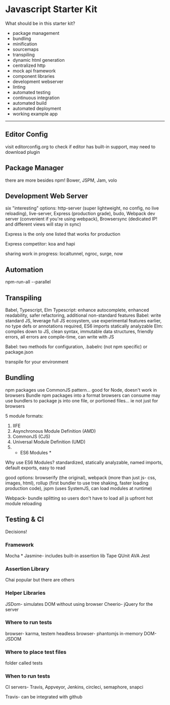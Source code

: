 # Javascript Starter Kit

What should be in this starter kit?
* package management
* bundling
* minification
* sourcemaps
* transpiling
* dynamic html generation
* centralized http
* mock api framework
* component libraries
* development webserver
* linting
* automated testing
* continuous integration
* automated build
* automated deployment
* working example app

*********************************

## Editor Config
visit editorconfig.org to check if editor has built-in support, may need to download plugin

## Package Manager
there are more besides npm! Bower, JSPM, Jam, volo

## Development Web Server
six "interesting" options: http-server (super lightweight, no config, no live reloading), live-server, Express (production grade), budo, Webpack dev server (convenient if you're using webpack), Browsersync (dedicated IP! and different views will stay in sync)

Express is the only one listed that works for production

Express competitor: koa and hapi

sharing work in progress: localtunnel, ngroc, surge, now

## Automation
npm-run-all --parallel

## Transpiling
Babel, Typescript, Elm
Typescript: enhance autocomplete, enhanced readability, safer refactoring, additional non-standard features
Babel: write standard JS, leverage full JS ecosystem, use experimental features earlier, no type defs or annotations required, ES6 imports statically analyzable
Elm: compiles down to JS, clean syntax, immutable data structures, friendly errors, all errors are compile-time, can write with JS

Babel: two methods for configuration, .babelrc (not npm specific) or package.json

transpile for your environment

## Bundling
npm packages use CommonJS pattern... good for Node, doesn't work in browsers
Bundle npm packages into a format browsers can consume
may use bundlers to package js into one file, or portioned files... ie not just for browsers

5 module formats: 
1) IIFE 
2) Asynchronous Module Definition (AMD) 
3) CommonJS (CJS)
4) Universal Module Definition (UMD)
5) * ES6 Modules *

Why use ES6 Modules?
standardized, statically analyzable, named imports, default exports, easy to read

good options: browserify (the original), webpack (more than just js- css, images, html), rollup (first bundler to use tree shaking, faster loading production code), jspm (uses SystemJS, can load modules at runtime)

Webpack- bundle splitting so users don't have to load all js upfront
hot module reloading

## Testing & CI
Decisions!
### Framework
Mocha *
Jasmine- includes built-in assertion lib
Tape
QUnit
AVA
Jest

### Assertion Library
Chai popular but there are others

### Helper Libraries
JSDom- simulates DOM without using browser
Cheerio- jQuery for the server

### Where to run tests
browser- karma, testem
headless browser- phantomjs
in-memory DOM- JSDOM

### Where to place test files
folder called tests
### When to run tests

CI servers- Travis, Appveyor, Jenkins, circleci, semaphore, snapci

Travis- can be integrated with github
